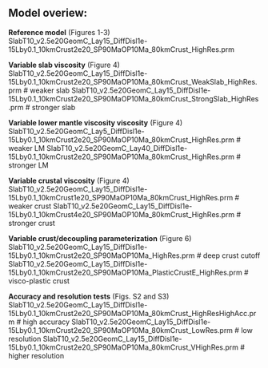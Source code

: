 ## Model overiew:

**Reference model** (Figures 1-3)<br />
SlabT10_v2.5e20GeomC_Lay15_DiffDisl1e-15Lby0.1_10kmCrust2e20_SP90MaOP10Ma_80kmCrust_HighRes.prm

**Variable slab viscosity** (Figure 4)<br />
SlabT10_v2.5e20GeomC_Lay15_DiffDisl1e-15Lby0.1_10kmCrust2e20_SP90MaOP10Ma_80kmCrust_WeakSlab_HighRes.prm   # weaker slab
SlabT10_v2.5e20GeomC_Lay15_DiffDisl1e-15Lby0.1_10kmCrust2e20_SP90MaOP10Ma_80kmCrust_StrongSlab_HighRes.prm # stronger slab

**Variable lower mantle viscosity viscosity** (Figure 4)<br />
SlabT10_v2.5e20GeomC_Lay5_DiffDisl1e-15Lby0.1_10kmCrust2e20_SP90MaOP10Ma_80kmCrust_HighRes.prm # weaker LM
SlabT10_v2.5e20GeomC_Lay40_DiffDisl1e-15Lby0.1_10kmCrust2e20_SP90MaOP10Ma_80kmCrust_HighRes.prm # stronger LM

**Variable crustal viscosity** (Figure 4)<br />
SlabT10_v2.5e20GeomC_Lay15_DiffDisl1e-15Lby0.1_10kmCrust1e20_SP90MaOP10Ma_80kmCrust_HighRes.prm # weaker crust
SlabT10_v2.5e20GeomC_Lay15_DiffDisl1e-15Lby0.1_10kmCrust4e20_SP90MaOP10Ma_80kmCrust_HighRes.prm # stronger crust

**Variable crust/decoupling parameterization** (Figure 6)<br />
SlabT10_v2.5e20GeomC_Lay15_DiffDisl1e-15Lby0.1_10kmCrust2e20_SP90MaOP10Ma_HighRes.prm  # deep crust cutoff
SlabT10_v2.5e20GeomC_Lay15_DiffDisl1e-15Lby0.1_10kmCrust2e20_SP90MaOP10Ma_PlasticCrustE_HighRes.prm # visco-plastic crust

**Accuracy and resolution tests** (Figs. S2 and S3)<br />
SlabT10_v2.5e20GeomC_Lay15_DiffDisl1e-15Lby0.1_10kmCrust2e20_SP90MaOP10Ma_80kmCrust_HighResHighAcc.prm # high accuracy 
SlabT10_v2.5e20GeomC_Lay15_DiffDisl1e-15Lby0.1_10kmCrust2e20_SP90MaOP10Ma_80kmCrust_LowRes.prm    # low resolution
SlabT10_v2.5e20GeomC_Lay15_DiffDisl1e-15Lby0.1_10kmCrust2e20_SP90MaOP10Ma_80kmCrust_VHighRes.prm  # higher resolution
